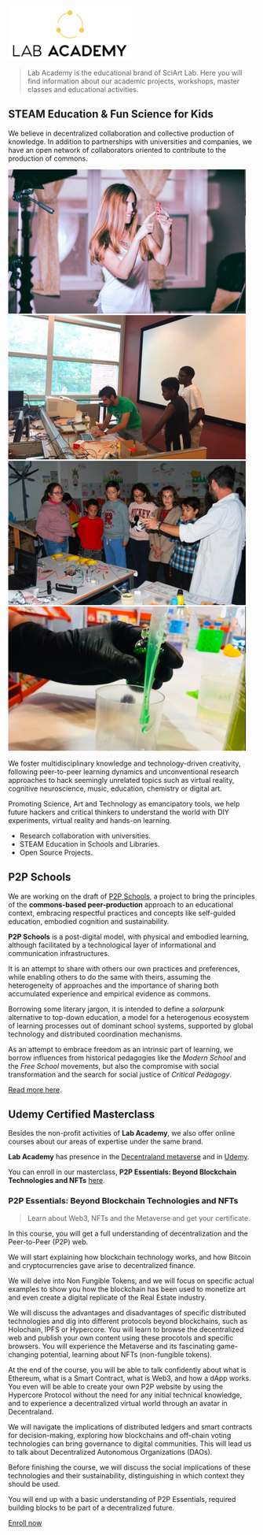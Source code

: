<img src="../../assets/img/lab-academy-logo-transparent-black.png" width="50%" />

> Lab Academy is the educational brand of SciArt Lab. Here you will find information about our academic projects, workshops, master classes and educational activities.


## STEAM Education & Fun Science for Kids


We believe in decentralized collaboration and collective production of knowledge. In addition to partnerships with universities and companies, we have an open network of collaborators oriented to contribute to the production of commons. 

![](../../assets/img/vr-carousel0.jpg)![](../../assets/img/vr-carousel1.jpg)![](../../assets/img/vr-carousel2.jpg)![](../../assets/img/vr-carousel3.jpg)

We foster multidisciplinary knowledge and technology-driven creativity, following peer-to-peer learning dynamics and unconventional research approaches to hack seemingly unrelated topics such as virtual reality, cognitive neuroscience, music, education, chemistry or digital art.

Promoting Science, Art and Technology as emancipatory tools, we help future hackers and critical thinkers to understand the world with DIY experiments, virtual reality and hands-on learning.

* Research collaboration with universities.
* STEAM Education in Schools and Libraries.
* Open Source Projects.


## P2P Schools

We are working on the draft of [P2P Schools](projects/p2p-schools-notes.md), a project to bring the principles of the **commons-based peer-production** approach to an educational context, embracing respectful practices and concepts like self-guided education, embodied cognition and sustainability. 

**P2P Schools** is a post-digital model, with physical and embodied learning, although facilitated by a technological layer of informational and communication infrastructures.

It is an attempt to share with others our own practices and preferences, while enabling others to do the same with theirs, assuming the heterogeneity of approaches and the importance of sharing both accumulated experience and empirical evidence as commons.

Borrowing some literary jargon, it is intended to define a *solarpunk* alternative to top-down education, a model for a heterogenous ecosystem of learning processes out of dominant school systems, supported by global technology and distributed coordination mechanisms.

As an attempt to embrace freedom as an intrinsic part of learning, we borrow influences from historical pedagogies like the *Modern School* and the *Free School* movements, but also the compromise with social transformation and the search for social justice of *Critical Pedagogy*.  

[Read more here](projects/p2p-schools-notes.md).


## Udemy Certified Masterclass

Besides the non-profit activities of **Lab Academy**, we also offer online courses about our areas of expertise under the same brand. 

**Lab Academy** has presence in the [Decentraland metaverse](http://academy.sciartlab.com) and in [Udemy](http://p2p.essentials.sciartlab.com).

You can enroll in our masterclass, **P2P Essentials: Beyond Blockchain Technologies and NFTs** [here](http://p2p.essentials.sciartlab.com).

### P2P Essentials: Beyond Blockchain Technologies and NFTs

> Learn about Web3, NFTs and the Metaverse and get your certificate.

In this course, you will get a full understanding of decentralization and the Peer-to-Peer (P2P) web.

We will start explaining how blockchain technology works, and how Bitcoin and cryptocurrencies gave arise to decentralized finance.

We will delve into Non Fungible Tokens, and we will focus on specific actual examples to show you how the blockchain has been used to monetize art and even create a digital replicate of the Real Estate industry.

We will discuss the advantages and disadvantages of specific distributed technologies and dig into different protocols beyond blockchains, such as Holochain, IPFS or Hypercore. You will learn to browse the decentralized web and publish your own content using these procotols and specific browsers. You will experience the Metaverse and its fascinating game-changing potential, learning about NFTs (non-fungible tokens).

At the end of the course, you will be able to talk confidently about what is Ethereum, what is a Smart Contract, what is Web3, and how a dApp works.  You even will be able to create your own P2P website by using the Hypercore Protocol without the need for any initial technical knowledge, and to experience a decentralized virtual world through an avatar in Decentraland.

We will navigate the implications of distributed ledgers and smart contracts for decision-making, exploring how blockchains and off-chain voting technologies can bring governance to digital communities. This will lead us to talk about Decentralized Autonomous Organizations (DAOs).

Before finishing the course, we will discuss the social implications of these technologies and their sustainability, distinguishing in which context they should be used.

You will end up with a basic understanding of P2P Essentials, required building blocks to be part of a decentralized future.

[Enroll now](http://p2p.essentials.sciartlab.com/)



